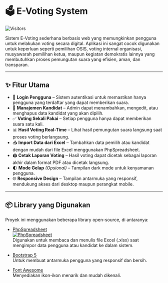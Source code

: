 # 🗳️ E-Voting System

![Visitors](https://visitor-badge.laobi.icu/badge?page_id=hendragunadie.E-Voting)

Sistem E-Voting sederhana berbasis web yang memungkinkan pengguna untuk melakukan voting secara digital. Aplikasi ini sangat cocok digunakan untuk keperluan seperti pemilihan OSIS, voting internal organisasi, musyawarah pemilihan ketua, maupun kegiatan demokratis lainnya yang membutuhkan proses pemungutan suara yang efisien, aman, dan transparan.

---

## ✨ Fitur Utama

- 🔐 **Login Pengguna** – Sistem autentikasi untuk memastikan hanya pengguna yang terdaftar yang dapat memberikan suara.
- 👤 **Manajemen Kandidat** – Admin dapat menambahkan, mengedit, atau menghapus data kandidat yang akan dipilih.
- ✅ **Voting Sekali Pakai** – Setiap pengguna hanya dapat memberikan suara satu kali.
- 📊 **Hasil Voting Real-Time** – Lihat hasil pemungutan suara langsung saat proses voting berlangsung.
- 📥 **Import Data dari Excel** – Tambahkan data pemilih atau kandidat dengan mudah dari file Excel menggunakan PhpSpreadsheet.
- 🖨️ **Cetak Laporan Voting** – Hasil voting dapat dicetak sebagai laporan akhir dalam format PDF atau dicetak langsung.
- 🌓 **Mode Gelap** *(Opsional)* – Tampilan dark mode untuk kenyamanan pengguna.
- 🌐 **Responsive Design** – Tampilan antarmuka yang responsif, mendukung akses dari desktop maupun perangkat mobile.

---

## 📦 Library yang Digunakan

Proyek ini menggunakan beberapa library open-source, di antaranya:

- [PhpSpreadsheet](https://github.com/PHPOffice/PhpSpreadsheet.git)  
  [![PhpSpreadsheet](https://img.shields.io/badge/GitHub-100000?style=for-the-badge&logo=github&logoColor=white)](https://github.com/PHPOffice/PhpSpreadsheet.git)  
  Digunakan untuk membaca dan menulis file Excel (.xlsx) saat mengimpor data pengguna atau kandidat ke dalam sistem.

- [Bootstrap 5](https://getbootstrap.com/)  
  Untuk membuat antarmuka pengguna yang responsif dan bersih.

- [Font Awesome](https://fontawesome.com/)  
  Menyediakan ikon-ikon menarik dan mudah dikenali.


